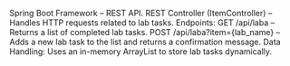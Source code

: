 Spring Boot Framework –  REST API.
REST Controller (ItemController) – Handles HTTP requests related to lab tasks.
Endpoints:
GET /api/laba – Returns a list of completed lab tasks.
POST /api/laba?item={lab_name} – Adds a new lab task to the list and returns a confirmation message.
Data Handling:
Uses an in-memory ArrayList to store lab tasks dynamically.
